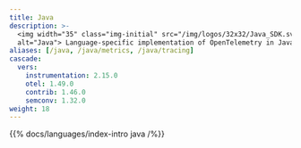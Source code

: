 ```yaml
---
title: Java
description: >-
  <img width="35" class="img-initial" src="/img/logos/32x32/Java_SDK.svg"
  alt="Java"> Language-specific implementation of OpenTelemetry in Java.
aliases: [/java, /java/metrics, /java/tracing]
cascade:
  vers:
    instrumentation: 2.15.0
    otel: 1.49.0
    contrib: 1.46.0
    semconv: 1.32.0
weight: 18
---
```


{{% docs/languages/index-intro java /%}}

